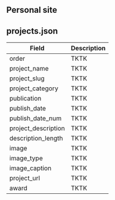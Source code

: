 ## Personal site


## projects.json

| Field               | Description |
| ------------------- | ----------- |
| order               | TKTK        |
| project_name        | TKTK        |
| project_slug        | TKTK        |
| project_category    | TKTK        |
| publication         | TKTK        |
| publish_date        | TKTK        |
| publish_date_num    | TKTK        |
| project_description | TKTK        |
| description_length  | TKTK        |
| image               | TKTK        |
| image_type          | TKTK        |
| image_caption       | TKTK        |
| project_url         | TKTK        |
| award               | TKTK        |